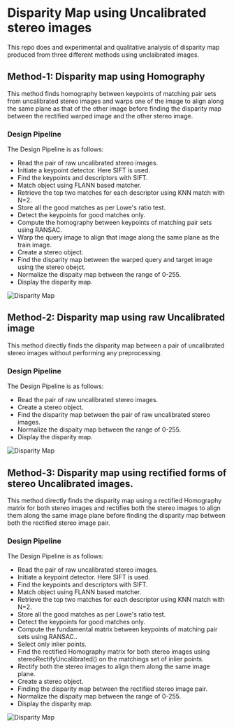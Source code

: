 # Disparity Map using Uncalibrated stereo images

This repo does and experimental and qualitative analysis of disparity map produced from three different methods using unclaibrated images.
 
## Method-1: Disparity map using Homography
This method finds homography between keypoints of matching pair sets from uncalibrated stereo images and warps one of the image to align along the same plane as that of the other image before finding the disparity map between the rectified warped image and the other stereo image.

### Design Pipeline
The Design Pipeline is as follows:
* Read the pair of raw uncalibrated stereo images.
* Initiate a keypoint detector. Here SIFT is used.
* Find the keypoints and descriptors with SIFT.
* Match object using FLANN based matcher.
* Retrieve the top two matches for each descriptor using KNN match with N=2.
* Store all the good matches as per Lowe's ratio test.
* Detect the keypoints for good matches only.
* Compute the homography between keypoints of matching pair sets using RANSAC.
* Warp the query image to align that image along the same plane as the train image.
* Create a stereo object.
* Find the disparity map between the warped query and target image using the stereo obejct.
* Normalize the dispaity map between the range of 0-255.
* Display the disparity map.

![Disparity Map](Output/Output_Blurry.png?raw=true)

## Method-2: Disparity map using raw Uncalibrated image
This method directly finds the disparity map between a pair of uncalibrated stereo images without performing any preprocessing.

### Design Pipeline
The Design Pipeline is as follows:
* Read the pair of raw uncalibrated stereo images.
* Create a stereo object.
* Find the disparity map between the pair of raw uncalibrated stereo images. 
* Normalize the dispaity map between the range of 0-255.
* Display the disparity map.

![Disparity Map](Output/Output_Blurry.png?raw=true)

## Method-3: Disparity map using rectified forms of stereo Uncalibrated images.
This method directly finds the disparity map using a rectified Homography matrix for both stereo images and rectifies both the stereo images to align them along the same image plane before finding the disparity map between both the rectified stereo image pair.

### Design Pipeline
The Design Pipeline is as follows:
* Read the pair of raw uncalibrated stereo images.
* Initiate a keypoint detector. Here SIFT is used.
* Find the keypoints and descriptors with SIFT.
* Match object using FLANN based matcher.
* Retrieve the top two matches for each descriptor using KNN match with N=2.
* Store all the good matches as per Lowe's ratio test.
* Detect the keypoints for good matches only.
* Compute the fundamental matrix between keypoints of matching pair sets using RANSAC..
* Select only inlier points. 
* Find the rectified Homography matrix for both stereo images using stereoRectifyUncalibrated() on the matchings set of inlier points.
* Rectify both the stereo images to align them along the same image plane.
* Create a stereo object.
* Finding the disparity map between the rectified stereo image pair. 
* Normalize the dispaity map between the range of 0-255.
* Display the disparity map.


![Disparity Map](Output/Output_Blurry.png?raw=true)


 








